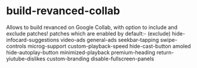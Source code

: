 # build-revanced-collab
Allows to build revanced on Google Collab, with option to include and exclude patches! 
patches which are enabled by default:-
(exclude)
hide-infocard-suggestions
video-ads
general-ads
seekbar-tapping
swipe-controls
microg-support
custom-playback-speed
hide-cast-button
amoled
hide-autoplay-button
minimized-playback
premium-heading
return-yiutube-dislikes
custom-branding
disable-fullscreen-panels
